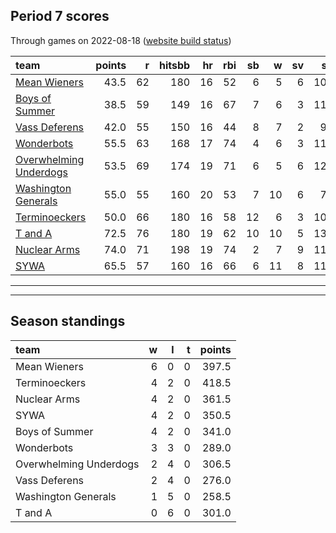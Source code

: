 

## Period 7 scores

Through games on 2022-08-18 ([website build status](https://github.com/brian-bot/pl-site/actions))


|team                                              | points|  r| hitsbb| hr| rbi| sb|  w| sv|  so|   era|  whip|
|:-------------------------------------------------|------:|--:|------:|--:|---:|--:|--:|--:|---:|-----:|-----:|
|[Mean Wieners](./meanwieners)                     |   43.5| 62|    180| 16|  52|  6|  5|  6| 109| 3.594| 1.147|
|[Boys of Summer](./boysofsummer)                  |   38.5| 59|    149| 16|  67|  7|  6|  3| 110| 3.868| 1.207|
|[Vass Deferens](./vassdeferens)                   |   42.0| 55|    150| 16|  44|  8|  7|  2|  97| 2.671| 1.007|
|[Wonderbots](./wonderbots)                        |   55.5| 63|    168| 17|  74|  4|  6|  3| 118| 3.176| 1.025|
|[Overwhelming Underdogs](./overwhelmingunderdogs) |   53.5| 69|    174| 19|  71|  6|  5|  6| 120| 4.393| 1.322|
|[Washington Generals](./washingtongenerals)       |   55.0| 55|    160| 20|  53|  7| 10|  6|  71| 2.146| 1.180|
|[Terminoeckers](./terminoeckers)                  |   50.0| 66|    180| 16|  58| 12|  6|  3| 106| 3.030| 1.238|
|[T and A](./tanda)                                |   72.5| 76|    180| 19|  62| 10| 10|  5| 135| 3.197| 1.161|
|[Nuclear Arms](./nucleararms)                     |   74.0| 71|    198| 19|  74|  2|  7|  9| 116| 3.017| 1.123|
|[SYWA](./sywa)                                    |   65.5| 57|    160| 16|  66|  6| 11|  8| 119| 2.256| 0.986|

* * *
* * *

## Season standings


|team                   |  w|  l|  t| points|
|:----------------------|--:|--:|--:|------:|
|Mean Wieners           |  6|  0|  0|  397.5|
|Terminoeckers          |  4|  2|  0|  418.5|
|Nuclear Arms           |  4|  2|  0|  361.5|
|SYWA                   |  4|  2|  0|  350.5|
|Boys of Summer         |  4|  2|  0|  341.0|
|Wonderbots             |  3|  3|  0|  289.0|
|Overwhelming Underdogs |  2|  4|  0|  306.5|
|Vass Deferens          |  2|  4|  0|  276.0|
|Washington Generals    |  1|  5|  0|  258.5|
|T and A                |  0|  6|  0|  301.0|


